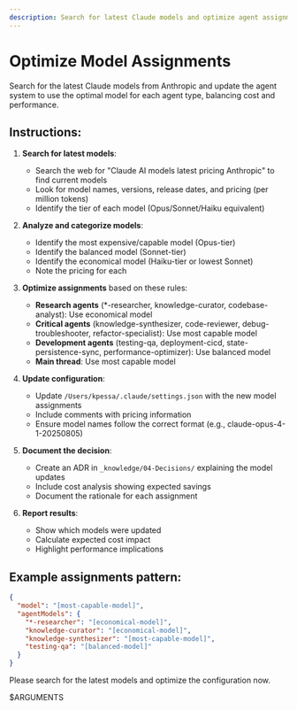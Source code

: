 ```yaml
---
description: Search for latest Claude models and optimize agent assignments for cost and performance
---
```


# Optimize Model Assignments

Search for the latest Claude models from Anthropic and update the agent system to use the optimal model for each agent type, balancing cost and performance.

## Instructions:

1. **Search for latest models**: 
   - Search the web for "Claude AI models latest pricing Anthropic" to find current models
   - Look for model names, versions, release dates, and pricing (per million tokens)
   - Identify the tier of each model (Opus/Sonnet/Haiku equivalent)

2. **Analyze and categorize models**:
   - Identify the most expensive/capable model (Opus-tier)
   - Identify the balanced model (Sonnet-tier)  
   - Identify the economical model (Haiku-tier or lowest Sonnet)
   - Note the pricing for each

3. **Optimize assignments** based on these rules:
   - **Research agents** (*-researcher, knowledge-curator, codebase-analyst): Use economical model
   - **Critical agents** (knowledge-synthesizer, code-reviewer, debug-troubleshooter, refactor-specialist): Use most capable model
   - **Development agents** (testing-qa, deployment-cicd, state-persistence-sync, performance-optimizer): Use balanced model
   - **Main thread**: Use most capable model

4. **Update configuration**:
   - Update `/Users/kpessa/.claude/settings.json` with the new model assignments
   - Include comments with pricing information
   - Ensure model names follow the correct format (e.g., claude-opus-4-1-20250805)

5. **Document the decision**:
   - Create an ADR in `_knowledge/04-Decisions/` explaining the model updates
   - Include cost analysis showing expected savings
   - Document the rationale for each assignment

6. **Report results**:
   - Show which models were updated
   - Calculate expected cost impact
   - Highlight performance implications

## Example assignments pattern:
```json
{
  "model": "[most-capable-model]",
  "agentModels": {
    "*-researcher": "[economical-model]",
    "knowledge-curator": "[economical-model]",
    "knowledge-synthesizer": "[most-capable-model]",
    "testing-qa": "[balanced-model]"
  }
}
```

Please search for the latest models and optimize the configuration now.

$ARGUMENTS